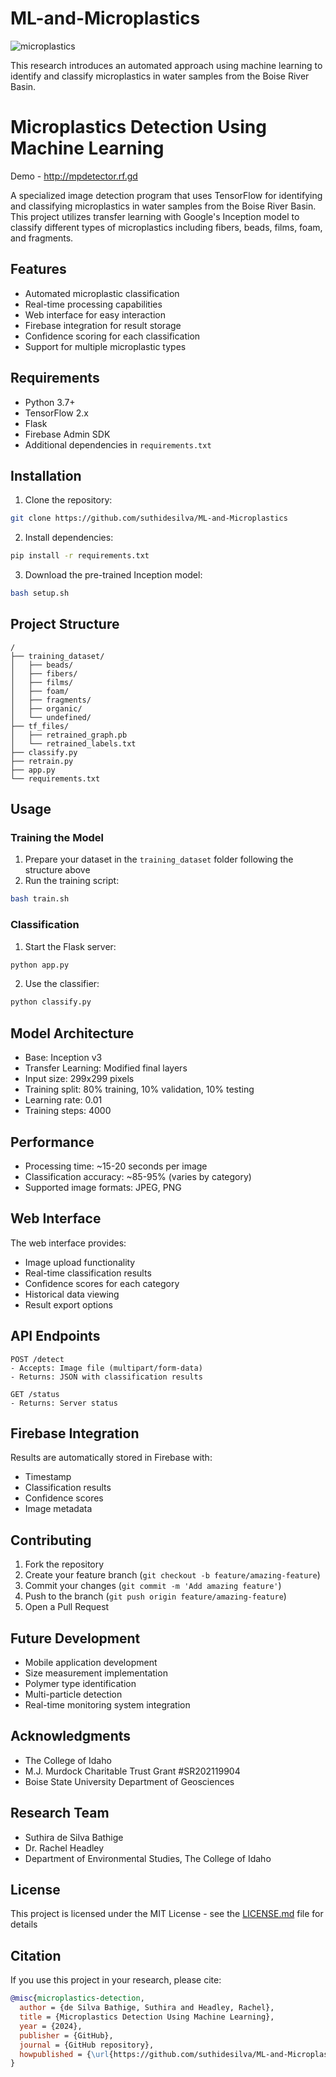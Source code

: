 # ML-and-Microplastics
![microplastics]([relative/path/to/image.jpg](https://assets.newatlas.com/dims4/default/cffdd2f/2147483647/strip/true/crop/1771x996+0+0/resize/1771x996!/quality/90/?url=http://newatlas-brightspot.s3.amazonaws.com/bd/42/0b2fd92a4e0397589dc805eca5b2/depositphotos-390988646-l.jpg))


This research introduces an automated approach using machine learning to identify and classify microplastics in water samples from the Boise River Basin.

# Microplastics Detection Using Machine Learning

Demo - http://mpdetector.rf.gd

A specialized image detection program that uses TensorFlow for identifying and classifying microplastics in water samples from the Boise River Basin. This project utilizes transfer learning with Google's Inception model to classify different types of microplastics including fibers, beads, films, foam, and fragments.

## Features
- Automated microplastic classification
- Real-time processing capabilities
- Web interface for easy interaction
- Firebase integration for result storage
- Confidence scoring for each classification
- Support for multiple microplastic types

## Requirements
- Python 3.7+
- TensorFlow 2.x
- Flask
- Firebase Admin SDK
- Additional dependencies in `requirements.txt`

## Installation

1. Clone the repository:
```bash
git clone https://github.com/suthidesilva/ML-and-Microplastics
```

2. Install dependencies:
```bash
pip install -r requirements.txt
```

3. Download the pre-trained Inception model:
```bash
bash setup.sh
```

## Project Structure
```
/
├── training_dataset/
│   ├── beads/
│   ├── fibers/
│   ├── films/
│   ├── foam/
│   ├── fragments/
│   ├── organic/
│   └── undefined/
├── tf_files/
│   ├── retrained_graph.pb
│   └── retrained_labels.txt
├── classify.py
├── retrain.py
├── app.py
└── requirements.txt
```

## Usage

### Training the Model
1. Prepare your dataset in the `training_dataset` folder following the structure above
2. Run the training script:
```bash
bash train.sh
```

### Classification
1. Start the Flask server:
```bash
python app.py
```

2. Use the classifier:
```bash
python classify.py
```

## Model Architecture
- Base: Inception v3
- Transfer Learning: Modified final layers
- Input size: 299x299 pixels
- Training split: 80% training, 10% validation, 10% testing
- Learning rate: 0.01
- Training steps: 4000

## Performance
- Processing time: ~15-20 seconds per image
- Classification accuracy: ~85-95% (varies by category)
- Supported image formats: JPEG, PNG

## Web Interface
The web interface provides:
- Image upload functionality
- Real-time classification results
- Confidence scores for each category
- Historical data viewing
- Result export options

## API Endpoints
```
POST /detect
- Accepts: Image file (multipart/form-data)
- Returns: JSON with classification results

GET /status
- Returns: Server status
```

## Firebase Integration
Results are automatically stored in Firebase with:
- Timestamp
- Classification results
- Confidence scores
- Image metadata

## Contributing
1. Fork the repository
2. Create your feature branch (`git checkout -b feature/amazing-feature`)
3. Commit your changes (`git commit -m 'Add amazing feature'`)
4. Push to the branch (`git push origin feature/amazing-feature`)
5. Open a Pull Request

## Future Development
- Mobile application development
- Size measurement implementation
- Polymer type identification
- Multi-particle detection
- Real-time monitoring system integration

## Acknowledgments
- The College of Idaho
- M.J. Murdock Charitable Trust Grant #SR202119904
- Boise State University Department of Geosciences

## Research Team
- Suthira de Silva Bathige
- Dr. Rachel Headley
- Department of Environmental Studies, The College of Idaho

## License
This project is licensed under the MIT License - see the [LICENSE.md](LICENSE.md) file for details

## Citation
If you use this project in your research, please cite:
```bibtex
@misc{microplastics-detection,
  author = {de Silva Bathige, Suthira and Headley, Rachel},
  title = {Microplastics Detection Using Machine Learning},
  year = {2024},
  publisher = {GitHub},
  journal = {GitHub repository},
  howpublished = {\url{https://github.com/suthidesilva/ML-and-Microplastics}}
}
```
